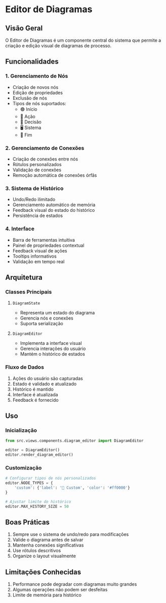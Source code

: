 # Editor de Diagramas

## Visão Geral
O Editor de Diagramas é um componente central do sistema que permite a criação e edição visual de diagramas de processo. 

## Funcionalidades

### 1. Gerenciamento de Nós
- Criação de novos nós
- Edição de propriedades
- Exclusão de nós
- Tipos de nós suportados:
  - 🟢 Início
  - 🔷 Ação
  - 💠 Decisão
  - 🖥️ Sistema
  - 🔴 Fim

### 2. Gerenciamento de Conexões
- Criação de conexões entre nós
- Rótulos personalizados
- Validação de conexões
- Remoção automática de conexões órfãs

### 3. Sistema de Histórico
- Undo/Redo ilimitado
- Gerenciamento automático de memória
- Feedback visual do estado do histórico
- Persistência de estados

### 4. Interface
- Barra de ferramentas intuitiva
- Painel de propriedades contextual
- Feedback visual de ações
- Tooltips informativos
- Validação em tempo real

## Arquitetura

### Classes Principais
1. `DiagramState`
   - Representa um estado do diagrama
   - Gerencia nós e conexões
   - Suporta serialização

2. `DiagramEditor`
   - Implementa a interface visual
   - Gerencia interações do usuário
   - Mantém o histórico de estados

### Fluxo de Dados
1. Ações do usuário são capturadas
2. Estado é validado e atualizado
3. Histórico é mantido
4. Interface é atualizada
5. Feedback é fornecido

## Uso

### Inicialização
```python
from src.views.components.diagram_editor import DiagramEditor

editor = DiagramEditor()
editor.render_diagram_editor()
```

### Customização
```python
# Configurar tipos de nós personalizados
editor.NODE_TYPES = {
    'custom': {'label': '🔶 Custom', 'color': '#ff0000'}
}

# Ajustar limite do histórico
editor.MAX_HISTORY_SIZE = 50
```

## Boas Práticas
1. Sempre use o sistema de undo/redo para modificações
2. Valide o diagrama antes de salvar
3. Mantenha conexões significativas
4. Use rótulos descritivos
5. Organize o layout visualmente

## Limitações Conhecidas
1. Performance pode degradar com diagramas muito grandes
2. Algumas operações não podem ser desfeitas
3. Limite de memória para histórico 